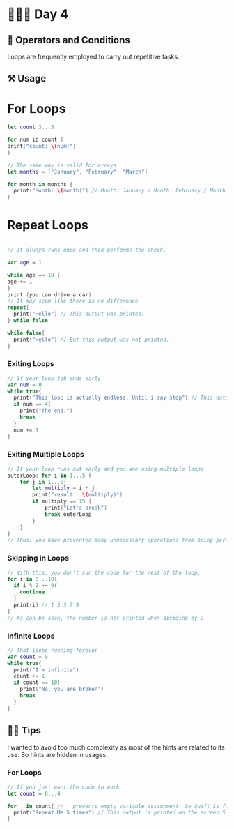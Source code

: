 # 👨🏻‍💻 Day 4

## 📖 Operators and Conditions 
Loops are frequently employed to carry out repetitive tasks.


## ⚒️ Usage 

# For Loops

```swift
let count 3...5

for num ib count {
print("count: \(num)")
}

// The same way is valid for arrays
let months = ["January", "February", "March"]

for month in months {
  print("Month: \(month)") // Month: January / Month: February / Month: March
}

```
# Repeat Loops

```swift

// It always runs once and then performs the check.

var age = 1

while age == 18 {
age += 1
}
print (you can drive a car)
// It may seem like there is no difference
repeat{
  print("Hello") // This output was printed.
} while false

while false{
  print("Hello") // But this output was not printed.
}
```

### Exiting Loops
```swift
// If your loop job ends early
var num = 0
while true{
  print("This loop is actually endless. Until i say stop") // This output is printed on the screen 5 times
  if num == 4{
    print("The end.")
    break
  }
  num += 1
}
```

### Exiting Multiple Loops
```swift
// If your loop runs out early and you are using multiple loops
outerLoop: for i in 1...5 {
    for j in 1...5{
        let multiply = i * j
        print("result : \(multiply)")
        if multiply == 15 {
            print("Let's break")
            break outerLoop
        }
    }
}
// Thus, you have prevented many unnecessary operations from being performed.
```

### Skipping in Loops
```swift
// With this, you don't run the code for the rest of the loop.
for i in 0...10{
  if i % 2 == 0{
    continue
  }
  print(i) // 1 3 5 7 9 
} 
// As can be seen, the number is not printed when dividing by 2
```

### Infinite Loops
```swift
// That loops running forever
var count = 0
while true{
  print("I'm infinite")
  count += 1
  if count == 10{
    print("No, you are broken")
    break
  }
}
```

## 🤏🏻 Tips 

I wanted to avoid too much complexity as most of the hints are related to its use. So hints are hidden in usages.

### For Loops
```swift
// If you just want the code to work
let count = 0...4

for _ in count{ // _ prevents empty variable assignment. So Swift is fast and smart.
  print("Repeat Me 5 times") // This output is printed on the screen 5 times
}
```


